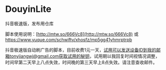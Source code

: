 # DouyinLite
抖音极速版，发布用仓库

脚本使用说明：[http://mtw.so/666Vc8](http://mtw.so/666Vc8) 或 https://www.yuque.com/schwifty/xhosfz/mp5gg41yhmrptrpb

抖音极速版自动刷广告的脚本，目前收费1元一天，试用可以发送设备ID到我的邮箱tonyjiangwj@gmail.com获取试用的秘钥，试用期以我回复时间视情况调整，时间早第二天早上八点失效，时间晚的第三天早上8点失效。请注意查收邮件。


